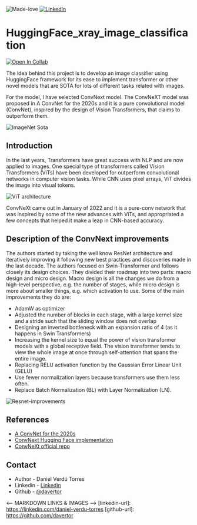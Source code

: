 ![Made-love][made-love-shield]
[![LinkedIn][linkedin-shield]](https://linkedin.com/daniel-verdu-torres) 

# HuggingFace_xray_image_classification

[![Open In Collab](https://colab.research.google.com/assets/colab-badge.svg)](https://colab.research.google.com/drive/1TReRteaWS7sFLJmdiH7LpSkjMS7dDL-2?usp=sharing)

The idea behind this project is to develop an image classifier using HuggingFace framework for its ease to implement transformer or other novel models that are SOTA for lots of different tasks related with images.

For the model, I have selected ConvNext model. The ConvNeXT model was proposed in A ConvNet for the 2020s and it is a pure convolutional model (ConvNet), inspired by the design of Vision Transformers, that claims to outperform them.

![ImageNet Sota](https://huggingface.co/datasets/huggingface/documentation-images/resolve/main/convnext_architecture.jpg)

## Introduction

In the last years, Transformers have great success with NLP and are now applied to images. One special type of transformers called Vision Transformers (ViTs) have been developed for outperform convolutional networks in computer vision tasks. While CNN uses pixel arrays, ViT divides the image into visual tokens.

![ViT architecture](https://miro.medium.com/max/918/1*JmcLTzM1u71_1eq9s71reg.png)

ConvNeXt came out in January of 2022 and it is a pure-conv network that was inspired by some of the new advances with ViTs, and appropriated a few concepts that helped it make a leap in CNN-based accuracy.

## Description of the ConvNext improvements

The authors started by taking the well know ResNet architecture and iteratively improving it following new best practices and discoveries made in the last decade. The authors focused on Swin-Transformer and follows closely its design choices. They divided their roadmap into two parts: macro design and micro design. Macro design is all the changes we do from a high-level perspective, e.g. the number of stages, while micro design is more about smaller things, e.g. which activation to use. Some of the main improvements they do are:

* AdamW as optimizer
* Adjusted the number of blocks in each stage, with a large kernel size and a stride such that the sliding window does not overlap
* Designing an inverted bottleneck with an expansion ratio of 4 (as it happens in Swin Transformers)
* Increasing the kernel size to equal the power of vision transformer models with a global receptive field. The vision transformer tends to view the whole image at once through self-attention that spans the entire image.
* Replacing RELU activation function by the Gaussian Error Linear Unit (GELU) 
* Use fewer normalization layers because transformers use them less often.
* Replace Batch Normalization (BL) with Layer Normalization (LN).

![Resnet-improvements](https://miro.medium.com/max/1050/0*evJWJZCri0xHLqHU.png)

## References
* [A ConvNet for the 2020s](https://arxiv.org/abs/2201.03545)
* [ConvNext Hugging Face implementation](https://huggingface.co/docs/transformers/model_doc/convnext)
* [ConvNeXt official repo](https://github.com/facebookresearch/ConvNeXt)

## Contact
* Author - Daniel Verdú Torres
* Linkedin - [Linkedin](https://linkedin.com/daniel-verdu-torres) 
* Github - [@davertor](https://github.com/davertor)




<-- MARKDOWN LINKS & IMAGES -->
[linkedin-url]: https://linkedin.com/daniel-verdu-torres
[github-url]: https://github.com/davertor

[made-love-shield]: https://img.shields.io/badge/-Made%20with%20love%20❤️-orange.svg?style=for-the-badge
[license-shield]: https://img.shields.io/badge/License-GNU-brightgreen.svg?style=for-the-badge
[linkedin-shield]: https://img.shields.io/badge/-LinkedIn-darkblue.svg?style=for-the-badge&logo=linkedin
[github-shield]: https://img.shields.io/badge/-Github-black.svg?style=for-the-badge&logo=github
[twitter-shield]: https://img.shields.io/badge/-Twitter-blue.svg?style=for-the-badge&logo=twitter

